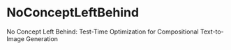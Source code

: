 # NoConceptLeftBehind
No Concept Left Behind: Test-Time Optimization for Compositional Text-to-Image Generation
